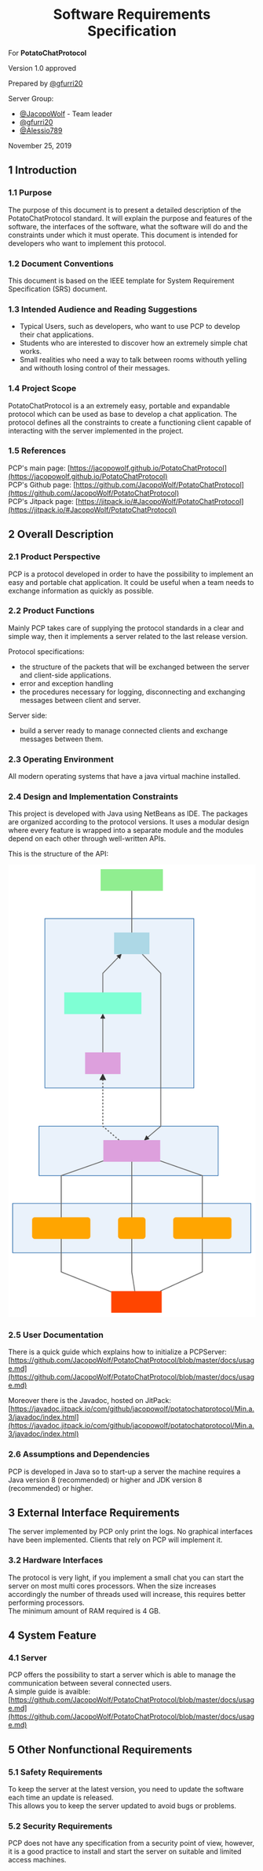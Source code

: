 <center>
<h1> Software Requirements Specification </h1>
</center>


For **PotatoChatProtocol**

Version 1.0 approved

Prepared by [@gfurri20](https://github.com/gfurri20)

Server Group:

- [@JacopoWolf](https://github.com/JacopoWolf) - Team leader
- [@gfurri20](https://github.com/gfurri20)
- [@Alessio789](https://github.com/Alessio789)

November 25, 2019

## 1 Introduction

### 1.1 Purpose
The purpose of this document is to present a detailed description of the PotatoChatProtocol standard. It will explain the purpose and features of the software, the interfaces of the software, what the software will do and the constraints under which it must operate. This document is intended for developers who want to implement this protocol.


### 1.2 Document Conventions
This document is based on the IEEE template for System Requirement Specification (SRS) document.


### 1.3 Intended Audience and Reading Suggestions

- Typical Users, such as developers, who want to use PCP to develop their chat applications.
- Students who are interested to discover how an extremely simple chat works.
- Small realities who need a way to talk between rooms withouth yelling and withouth losing control of their messages.


### 1.4 Project Scope
PotatoChatProtocol is a an extremely easy, portable and expandable protocol which can be used as base to develop a chat application.
The protocol defines all the constraints to create a functioning client capable of interacting with the server implemented in the project.


### 1.5 References
PCP's main page:
[https://jacopowolf.github.io/PotatoChatProtocol](https://jacopowolf.github.io/PotatoChatProtocol) \
PCP's Github page:
[https://github.com/JacopoWolf/PotatoChatProtocol](https://github.com/JacopoWolf/PotatoChatProtocol) \
PCP's Jitpack page:
[https://jitpack.io/#JacopoWolf/PotatoChatProtocol](https://jitpack.io/#JacopoWolf/PotatoChatProtocol)


## 2 Overall Description

### 2.1 Product Perspective
PCP is a protocol developed in order to have the possibility to implement an easy and portable chat application. It could be useful when a team needs to exchange information as quickly as possible.


### 2.2 Product Functions
Mainly PCP takes care of supplying the protocol standards in a clear and simple way, then it implements a server related to the last release version.

Protocol specifications:

- the structure of the packets that will be exchanged between the server and client-side applications.
- error and exception handling
- the procedures necessary for logging, disconnecting and exchanging messages between client and server.

Server side:

- build a server ready to manage connected clients and exchange messages between them.


### 2.3 Operating Environment
All modern operating systems that have a java virtual machine installed.


### 2.4 Design and Implementation Constraints
This project is developed with Java using NetBeans as IDE. The packages are organized according to the protocol versions. It uses a modular design where every feature is wrapped into a separate module and the modules depend on each other through well-written APIs.

This is the structure of the API:


![API's structure](/docs/img/server-architecture.svg)


### 2.5 User Documentation
There is a quick guide which explains how to initialize a PCPServer:
[https://github.com/JacopoWolf/PotatoChatProtocol/blob/master/docs/usage.md](https://github.com/JacopoWolf/PotatoChatProtocol/blob/master/docs/usage.md)

Moreover there is the Javadoc, hosted on JitPack:
[https://javadoc.jitpack.io/com/github/jacopowolf/potatochatprotocol/Min.a.3/javadoc/index.html](https://javadoc.jitpack.io/com/github/jacopowolf/potatochatprotocol/Min.a.3/javadoc/index.html)


### 2.6 Assumptions and Dependencies
PCP is developed in Java so to start-up a server the machine requires a Java version 8 (recommended) or higher and JDK version 8 (recommended) or higher.


## 3 External Interface Requirements
The server implemented by PCP only print the logs. No graphical interfaces have been implemented. Clients that rely on PCP will implement it.


### 3.2 Hardware Interfaces
The protocol is very light, if you implement a small chat you can start the server on most multi cores processors.
When the size increases accordingly the number of threads used will increase, this requires better performing processors. \
The minimum amount of RAM required is 4 GB.


## 4 System Feature


### 4.1 Server
PCP offers the possibility to start a server which is able to manage the communication between several connected users. \
A simple guide is avaible: [https://github.com/JacopoWolf/PotatoChatProtocol/blob/master/docs/usage.md](https://github.com/JacopoWolf/PotatoChatProtocol/blob/master/docs/usage.md)


## 5 Other Nonfunctional Requirements

### 5.1 Safety Requirements
To keep the server at the latest version, you need to update the software each time an update is released. \
This allows you to keep the server updated to avoid bugs or problems.


### 5.2 Security Requirements
PCP does not have any specification from a security point of view, however, it is a good practice to install and start the server on suitable and limited access machines.